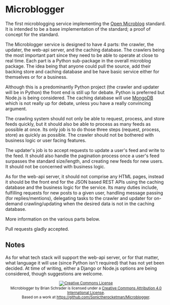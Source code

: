 # Microblogger

The first microblogging service implementing the [Open Microblog][1] standard. It is intended to be a base implementation of the standard; a proof of concept for the standard.

[1]: https://github.com/Sonictherocketman/Open-Microblog

The Microblogger service is designed to have 4 parts: the crawler, the updater, the web-api server, and the caching database. The crawlers being the most important part since they need to be able to operate at close to real time. Each part is a Python sub-package in the overall microblog package. The idea being that anyone could pull the source, add their backing store and caching database and be have basic service either for themselves or for a business.

Although this is a predominantly Python project (the crawler and updater will be in Python) the front end is still up for debate. Python is preferred but Node.js is being considered. The caching database will use [MongoDB][2] which is not really up for debate, unless you have a really convincing argument.

[2]: http://www.mongodb.com

The crawling system should not only be able to request, process, and store feeds quickly, but it should also be able to process as many feeds as possible at once. Its only job is to do those three steps (request, process, store) as quickly as possible. The crawler should not be bothered with business logic or user facing features.

The updater's job is to accept requests to update a user's feed and write to the feed. It should also handle the pagination process once a user's feed surpasses the standard size/length, and creating new feeds for new users. It should not be concerned with business logic.

As for the web-api server, it should not comprise any HTML pages, instead it should be the front end for the JSON based REST APIs using the caching database and the business logic for the service. Its many duties include, fulfilling requests for new posts to a given user, handling message passing (for replies/mentions), delegating tasks to the crawler and updater for on-demand crawling/updating when the desired data is not in the caching database.

More information on the various parts below.

Pull requests gladly accepted.

## Notes

As for what tech stack will support the web-api server, or for that matter, what language it will use (since Python isn't required) that has not yet been decided. At time of writing, either a Django or Node.js options are being considered, though suggestions are welcome. 


<small><center><a rel="license" href="http://creativecommons.org/licenses/by/4.0/"><img alt="Creative Commons License" style="border-width:0" src="https://i.creativecommons.org/l/by/4.0/88x31.png" /></a><br /><span xmlns:dct="http://purl.org/dc/terms/" property="dct:title">Microblogger</span> by <span xmlns:cc="http://creativecommons.org/ns#" property="cc:attributionName">Brian Schrader</span> is licensed under a <a rel="license" href="http://creativecommons.org/licenses/by/4.0/">Creative Commons Attribution 4.0 International License</a>.<br />Based on a work at <a xmlns:dct="http://purl.org/dc/terms/" href="https://github.com/Sonictherocketman/Microblogger" rel="dct:source">https://github.com/Sonictherocketman/Microblogger</a>.</center></small>
